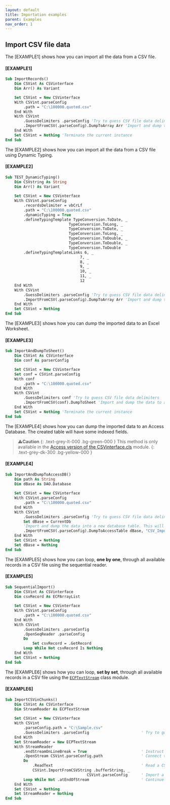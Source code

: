 ```yaml
---
layout: default
title: Importation examples
parent: Examples
nav_order: 1
---
```


## Import CSV file data

The \[EXAMPLE1\] shows how you can import all the data from a CSV file. 

#### [EXAMPLE1]

```vb
Sub ImportRecords()
	Dim CSVint As CSVinterface
	Dim Arr() As Variant

	Set CSVint = New CSVinterface
	With CSVint.parseConfig
		.path = "C:\100000.quoted.csv"
	End With
	With CSVint
		.GuessDelimiters .parseConfig 'Try to guess CSV file data delimiters
		.ImportFromCSV(.parseConfig).DumpToArray Arr 'Import and dump the data to an array
	End With
	Set CSVint = Nothing 'Terminate the current instance
End Sub
```

The \[EXAMPLE2\] shows how you can import all the data from a CSV file using Dynamic Typing. 

#### [EXAMPLE2]

```vb
Sub TEST_DynamicTyping()
	Dim CSVstring As String
	Dim Arr() As Variant
	
	Set CSVint = New CSVinterface
	With CSVint.parseConfig
		.recordsDelimiter = vbCrLf
		.path = "C:\100000.quoted.csv"
		.dynamicTyping = True
		.defineTypingTemplate TypeConversion.ToDate, _
                            TypeConversion.ToLong, _
                            TypeConversion.ToDate, _
                            TypeConversion.ToLong, _
                            TypeConversion.ToDouble, _
                            TypeConversion.ToDouble, _
                            TypeConversion.ToDouble
		.defineTypingTemplateLinks 6, _
                                 7, _
                                 8, _
                                 9, _
                                 10, _
                                 11, _
                                 12
	End With
	With CSVint
		.GuessDelimiters .parseConfig 'Try to guess CSV file data delimiters
		.ImportFromCSV(.parseConfig).DumpToArray Arr 'Import and dump the data to an array
	End With
	Set CSVint = Nothing
End Sub
```

The \[EXAMPLE3\] shows how you can dump the imported data to an Excel Worksheet.

#### [EXAMPLE3]
```vb
Sub ImportAndDumpToSheet()
	Dim CSVint As CSVinterface
	Dim conf As parserConfig

	Set CSVint = New CSVinterface
	Set conf = CSVint.parseConfig
	With conf
	    .path = "C:\100000.quoted.csv"
	End With
	With CSVint
	    .GuessDelimiters conf 'Try to guess CSV file data delimiters
	    .ImportFromCSV(conf).DumpToSheet 'Import and dump the data to a new Worksheet
	End With
	Set CSVint = Nothing 'Terminate the current instance
End Sub
```

The \[EXAMPLE4\] shows how you can dump the imported data to an Access Database. The created table will have some indexed fields.

>⚠️**Caution**
>{: .text-grey-lt-000 .bg-green-000 }
>This method is only available in the [Access version of the CSVinterface.cls](https://github.com/ws-garcia/VBA-CSV-interface/raw/master/src/Access_version.zip) module.
{: .text-grey-dk-300 .bg-yellow-000 }

#### [EXAMPLE4]
```vb
Sub ImportAndDumpToAccessDB()
	Dim path As String
	Dim dBase As DAO.Database
	
	Set CSVint = New CSVinterface
	With CSVint.parseConfig
	    .path = "C:\100000.quoted.csv"
	End With
	With CSVint
	    .GuessDelimiters .parseConfig 'Try to guess CSV file data delimiters
	    Set dBase = CurrentDb
	    'Import and dump the data into a new database table. This will create indexes for the "Region" field and for the second field in the table.
	    .ImportFromCSV(.parseConfig).DumpToAccessTable dBase, "CSV_ImportedData", "Region", 2
	End With
	Set CSVint = Nothing
	Set dBase = Nothing
End Sub
```

The \[EXAMPLE5\] shows how you can loop, **one by one**, through all available records in a CSV file using the sequential reader.

#### [EXAMPLE5]
```vb
Sub SequentialImport()
    Dim CSVint As CSVinterface
    Dim csvRecord As ECPArrayList
            
    Set CSVint = New CSVinterface
    With CSVint.parseConfig
        .path = "C:\100000.quoted.csv"
    End With
    With CSVint
        .GuessDelimiters .parseConfig
        .OpenSeqReader .parseConfig
        Do
            Set csvRecord = .GetRecord
        Loop While Not csvRecord Is Nothing
    End With
    Set CSVint = Nothing
End Sub
```

The \[EXAMPLE6\] shows how you can loop, **set by set**, through all available records in a CSV file using the [`ECPTextStream`](https://github.com/ws-garcia/ECPTextStream) class module.

#### [EXAMPLE6]
```vb
Sub ImportCSVinChunks()
    Dim CSVint As CSVinterface
    Dim StreamReader As ECPTextStream
            
    Set CSVint = New CSVinterface
    With CSVint
        .parseConfig.path = "C:\Sample.csv"
        .GuessDelimiters .parseConfig                       ' Try to guess delimiters
    End With
    Set StreamReader = New ECPTextStream
    With StreamReader
        .endStreamOnLineBreak = True                        ' Instruct to find line breaks
        .OpenStream CSVint.parseConfig.path                 ' Connect to CSV file
        Do
            .ReadText                                       ' Read a CSV chunk
            CSVint.ImportFromCSVString .bufferString, _
                                    CSVint.parseConfig      ' Import a set of records
        Loop While Not .atEndOfStream                       ' Continue until reach the end of the CSV file.
    End With
    Set CSVint = Nothing
    Set StreamReader = Nothing
End Sub
```